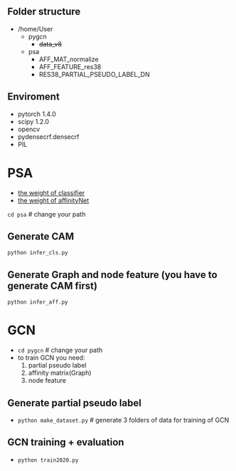 ## Folder structure
- /home/User
    - pygcn
        - ~~data_v8~~
    - psa
        - AFF_MAT_normalize
        - AFF_FEATURE_res38
        - RES38_PARTIAL_PSEUDO_LABEL_DN

## Enviroment
- pytorch 1.4.0
- scipy 1.2.0
- opencv
- pydensecrf.densecrf 
- PIL
# PSA
- [the weight of classifier](https://drive.google.com/file/d/1xESB7017zlZHqxEWuh1Rb89UhjTGIKOA/view?usp=sharing)
- [the weight of affinityNet](https://drive.google.com/open?id=1mFvTH3siw0SS0vqPH0o9N3cI_ISQacwt)

 `cd psa`  # change your path
## Generate CAM
`python infer_cls.py`

## Generate Graph and node feature (you have to generate CAM first)
`python infer_aff.py`

# GCN

- `cd pygcn`  # change your path
-  to train GCN you need:
    1. partial pseudo label
    2. affinity matrix(Graph)
    3. node feature

## Generate partial pseudo label
- `python make_dataset.py` # generate 3 folders of data for training of GCN

## GCN training + evaluation 
- `python train2020.py`
